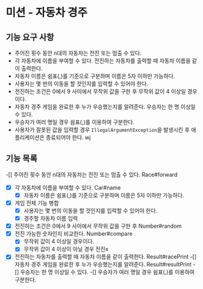 # 미션 - 자동차 경주
## 기능 요구 사항
- 주어진 횟수 동안 n대의 자동차는 전진 또는 멈출 수 있다.
- 각 자동차에 이름을 부여할 수 있다. 전진하는 자동차를 출력할 때 자동차 이름을 같이 출력한다.
- 자동차 이름은 쉼표(,)를 기준으로 구분하며 이름은 5자 이하만 가능하다.
- 사용자는 몇 번의 이동을 할 것인지를 입력할 수 있어야 한다.
- 전진하는 조건은 0에서 9 사이에서 무작위 값을 구한 후 무작위 값이 4 이상일 경우이다.
- 자동차 경주 게임을 완료한 후 누가 우승했는지를 알려준다. 우승자는 한 명 이상일 수 있다.
- 우승자가 여러 명일 경우 쉼표(,)를 이용하여 구분한다.
- 사용자가 잘못된 값을 입력할 경우 `IllegalArgumentException`을 발생시킨 후 애플리케이션은 종료되어야 한다.
wj
## 기능 목록
-[] 주어진 횟수 동안 n대의 자동차는 전진 또는 멈출 수 있다. Race#forward
-[x] 각 자동차에 이름을 부여할 수 있다. Car#name
  -[x] 자동차 이름은 쉼표(,)를 기준으로 구분하며 이름은 5자 이하만 가능하다.
-[x] 게임 전체 기능 병합
  - [x] 사용자는 몇 번의 이동을 할 것인지를 입력할 수 있어야 한다.
  - [x] 경주할 자동차 이름 입력
-[x] 전진하는 조건은 0에서 9 사이에서 무작위 값을 구한 후 Number#random
-[x] 전진 가능한 숫자인지 비교한다. Number#compare
  -[x] 무작위 값이 4 이상일 경우이다.
  -[x] 무작위 값이 4 이상이 아닐 경우 전진x
-[x] 전진하는 자동차를 출력할 때 자동차 이름을 같이 출력한다. Result#racePrint
-[] 자동차 경주 게임을 완료한 후 누가 우승했는지를 알려준다. Result#resultPrint
  -[] 우승자는 한 명 이상일 수 있다.
  -[] 우승자가 여러 명일 경우 쉼표(,)를 이용하여 구분한다.